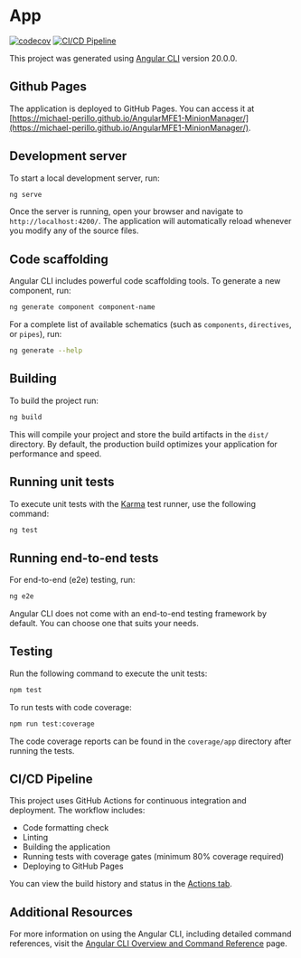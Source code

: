 # App

[![codecov](https://codecov.io/gh/Michael-Perillo/AngularMFE1-MinionManager/graph/badge.svg?token=RFJU2JVIXA)](https://codecov.io/gh/Michael-Perillo/AngularMFE1-MinionManager)
[![CI/CD Pipeline](https://github.com/Michael-Perillo/AngularMFE1-MinionManager/actions/workflows/main.yml/badge.svg)](https://github.com/Michael-Perillo/AngularMFE1-MinionManager/actions/workflows/main.yml)  

This project was generated using [Angular CLI](https://github.com/angular/angular-cli) version 20.0.0.

## Github Pages
The application is deployed to GitHub Pages. You can access it at [https://michael-perillo.github.io/AngularMFE1-MinionManager/](https://michael-perillo.github.io/AngularMFE1-MinionManager/).

## Development server

To start a local development server, run:

```bash
ng serve
```

Once the server is running, open your browser and navigate to `http://localhost:4200/`. The application will automatically reload whenever you modify any of the source files.

## Code scaffolding

Angular CLI includes powerful code scaffolding tools. To generate a new component, run:

```bash
ng generate component component-name
```

For a complete list of available schematics (such as `components`, `directives`, or `pipes`), run:

```bash
ng generate --help
```

## Building

To build the project run:

```bash
ng build
```

This will compile your project and store the build artifacts in the `dist/` directory. By default, the production build optimizes your application for performance and speed.

## Running unit tests

To execute unit tests with the [Karma](https://karma-runner.github.io) test runner, use the following command:

```bash
ng test
```

## Running end-to-end tests

For end-to-end (e2e) testing, run:

```bash
ng e2e
```

Angular CLI does not come with an end-to-end testing framework by default. You can choose one that suits your needs.

## Testing

Run the following command to execute the unit tests:

```bash
npm test
```

To run tests with code coverage:

```bash
npm run test:coverage
```

The code coverage reports can be found in the `coverage/app` directory after running the tests.

## CI/CD Pipeline

This project uses GitHub Actions for continuous integration and deployment. The workflow includes:

- Code formatting check
- Linting
- Building the application
- Running tests with coverage gates (minimum 80% coverage required)
- Deploying to GitHub Pages

You can view the build history and status in the [Actions tab](https://github.com/your-username/AngularMFE1-MinionManager/actions).

## Additional Resources

For more information on using the Angular CLI, including detailed command references, visit the [Angular CLI Overview and Command Reference](https://angular.dev/tools/cli) page.
